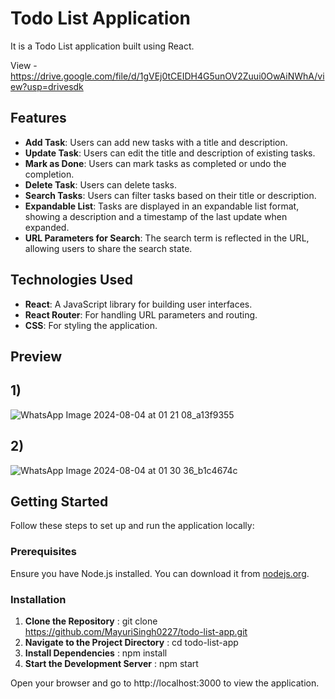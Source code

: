 # Todo List Application

It is a Todo List application built using React. 

View - https://drive.google.com/file/d/1gVEj0tCEIDH4G5unOV2Zuui0OwAiNWhA/view?usp=drivesdk

## Features

- **Add Task**: Users can add new tasks with a title and description.
- **Update Task**: Users can edit the title and description of existing tasks.
- **Mark as Done**: Users can mark tasks as completed or undo the completion.
- **Delete Task**: Users can delete tasks.
- **Search Tasks**: Users can filter tasks based on their title or description.
- **Expandable List**: Tasks are displayed in an expandable list format, showing a description and a timestamp of the last 
    update when expanded.
- **URL Parameters for Search**: The search term is reflected in the URL, allowing users to share the search state.

## Technologies Used

- **React**: A JavaScript library for building user interfaces.
- **React Router**: For handling URL parameters and routing.
- **CSS**: For styling the application.

## Preview
## 1)
![WhatsApp Image 2024-08-04 at 01 21 08_a13f9355](https://github.com/user-attachments/assets/abdfffe4-628c-429f-8932-62286e19e51f)
## 2)
![WhatsApp Image 2024-08-04 at 01 30 36_b1c4674c](https://github.com/user-attachments/assets/ab896f86-285c-4106-9be7-598f82401eb6)

## Getting Started
Follow these steps to set up and run the application locally:

### Prerequisites
Ensure you have Node.js installed. You can download it from [nodejs.org](https://nodejs.org/).

### Installation
1. **Clone the Repository** : 
   git clone https://github.com/MayuriSingh0227/todo-list-app.git
2. **Navigate to the Project Directory** :
   cd todo-list-app
3. **Install Dependencies** :
   npm install
4. **Start the Development Server** :
   npm start
 
  Open your browser and go to http://localhost:3000 to view the application.




